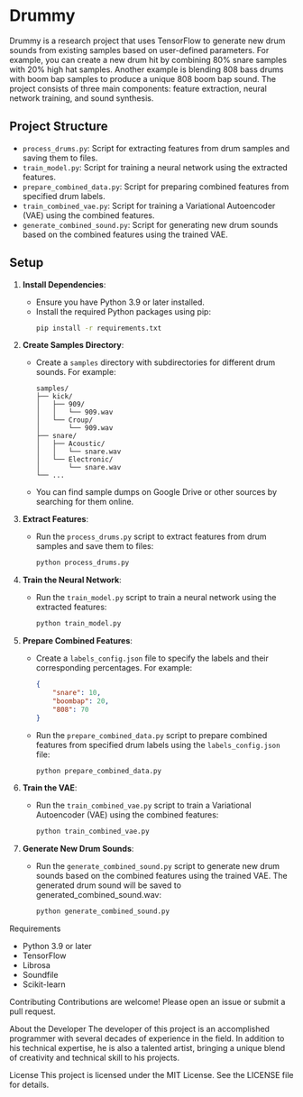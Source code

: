 # Drummy

Drummy is a research project that uses TensorFlow to generate new drum sounds from existing samples based on user-defined parameters. For example, you can create a new drum hit by combining 80% snare samples with 20% high hat samples. Another example is blending 808 bass drums with boom bap samples to produce a unique 808 boom bap sound. The project consists of three main components: feature extraction, neural network training, and sound synthesis.

## Project Structure

- `process_drums.py`: Script for extracting features from drum samples and saving them to files.
- `train_model.py`: Script for training a neural network using the extracted features.
- `prepare_combined_data.py`: Script for preparing combined features from specified drum labels.
- `train_combined_vae.py`: Script for training a Variational Autoencoder (VAE) using the combined features.
- `generate_combined_sound.py`: Script for generating new drum sounds based on the combined features using the trained VAE.

## Setup

1. **Install Dependencies**:
   - Ensure you have Python 3.9 or later installed.
   - Install the required Python packages using pip:
     ```sh
     pip install -r requirements.txt
     ```

2. **Create Samples Directory**:
   - Create a `samples` directory with subdirectories for different drum sounds. For example:
     ```
     samples/
     ├── kick/
     │   ├── 909/
     │   │   └── 909.wav
     │   └── Croup/
     │       └── 909.wav
     ├── snare/
     │   ├── Acoustic/
     │   │   └── snare.wav
     │   └── Electronic/
     │       └── snare.wav
     └── ...
     ```
   - You can find sample dumps on Google Drive or other sources by searching for them online.

3. **Extract Features**:
   - Run the `process_drums.py` script to extract features from drum samples and save them to files:
     ```sh
     python process_drums.py
     ```

4. **Train the Neural Network**:
   - Run the `train_model.py` script to train a neural network using the extracted features:
     ```sh
     python train_model.py
     ```

5. **Prepare Combined Features**:
   - Create a `labels_config.json` file to specify the labels and their corresponding percentages. For example:
     ```json
     {
         "snare": 10,
         "boombap": 20,
         "808": 70
     }
     ```
   - Run the `prepare_combined_data.py` script to prepare combined features from specified drum labels using the `labels_config.json` file:
     ```sh
     python prepare_combined_data.py
     ```

6. **Train the VAE**:
   - Run the `train_combined_vae.py` script to train a Variational Autoencoder (VAE) using the combined features:
     ```sh
     python train_combined_vae.py
     ```

7. **Generate New Drum Sounds**:
   - Run the `generate_combined_sound.py` script to generate new drum sounds based on the combined features using the trained VAE.   The generated drum sound will be saved to generated_combined_sound.wav:
     ```sh
     python generate_combined_sound.py
     ```

Requirements
- Python 3.9 or later
- TensorFlow
- Librosa
- Soundfile
- Scikit-learn

Contributing
Contributions are welcome! Please open an issue or submit a pull request.

About the Developer
The developer of this project is an accomplished programmer with several decades of experience in the field. In addition to his technical expertise, he is also a talented artist, bringing a unique blend of creativity and technical skill to his projects.

License
This project is licensed under the MIT License. See the LICENSE file for details.

